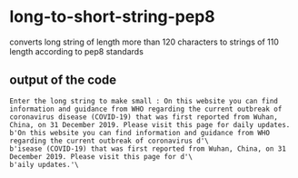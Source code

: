 # long-to-short-string-pep8
converts long string of length more than 120 characters to strings of 110 length according to pep8 standards

## output of the code
```
Enter the long string to make small : On this website you can find information and guidance from WHO regarding the current outbreak of coronavirus disease (COVID-19) that was first reported from Wuhan, China, on 31 December 2019. Please visit this page for daily updates.
b'On this website you can find information and guidance from WHO regarding the current outbreak of coronavirus d'\
b'isease (COVID-19) that was first reported from Wuhan, China, on 31 December 2019. Please visit this page for d'\
b'aily updates.'\
```

